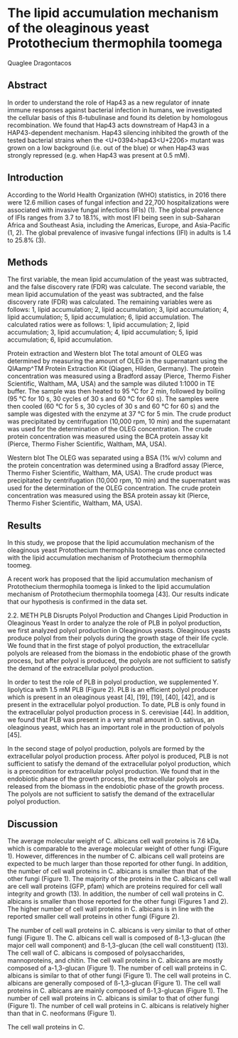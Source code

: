 # The lipid accumulation mechanism of the oleaginous yeast Protothecium thermophila toomega
Quaglee Dragontacos


## Abstract
In order to understand the role of Hap43 as a new regulator of innate immune responses against bacterial infection in humans, we investigated the cellular basis of this ß-tubulinase and found its deletion by homologous recombination. We found that Hap43 acts downstream of Hap43 in a HAP43-dependent mechanism. Hap43 silencing inhibited the growth of the tested bacterial strains when the <U+0394>hap43<U+2206> mutant was grown on a low background (i.e. out of the blue) or when Hap43 was strongly repressed (e.g. when Hap43 was present at 0.5 mM).


## Introduction
According to the World Health Organization (WHO) statistics, in 2016 there were 12.6 million cases of fungal infection and 22,700 hospitalizations were associated with invasive fungal infections (IFIs) (1). The global prevalence of IFIs ranges from 3.7 to 18.1%, with most IFI being seen in sub-Saharan Africa and Southeast Asia, including the Americas, Europe, and Asia-Pacific (1, 2). The global prevalence of invasive fungal infections (IFI) in adults is 1.4 to 25.8% (3).


## Methods
The first variable, the mean lipid accumulation of the yeast was subtracted, and the false discovery rate (FDR) was calculate. The second variable, the mean lipid accumulation of the yeast was subtracted, and the false discovery rate (FDR) was calculated. The remaining variables were as follows: 1, lipid accumulation; 2, lipid accumulation; 3, lipid accumulation; 4, lipid accumulation; 5, lipid accumulation; 6, lipid accumulation. The calculated ratios were as follows: 1, lipid accumulation; 2, lipid accumulation; 3, lipid accumulation; 4, lipid accumulation; 5, lipid accumulation; 6, lipid accumulation.

Protein extraction and Western blot
The total amount of OLEG was determined by measuring the amount of OLEG in the supernatant using the QIAamp^TM Protein Extraction Kit (Qiagen, Hilden, Germany). The protein concentration was measured using a Bradford assay (Pierce, Thermo Fisher Scientific, Waltham, MA, USA) and the sample was diluted 1:1000 in TE buffer. The sample was then heated to 95 °C for 2 min, followed by boiling (95 °C for 10 s, 30 cycles of 30 s and 60 °C for 60 s). The samples were then cooled (60 °C for 5 s, 30 cycles of 30 s and 60 °C for 60 s) and the sample was digested with the enzyme at 37 °C for 5 min. The crude product was precipitated by centrifugation (10,000 rpm, 10 min) and the supernatant was used for the determination of the OLEG concentration. The crude protein concentration was measured using the BCA protein assay kit (Pierce, Thermo Fisher Scientific, Waltham, MA, USA).

Western blot
The OLEG was separated using a BSA (1% w/v) column and the protein concentration was determined using a Bradford assay (Pierce, Thermo Fisher Scientific, Waltham, MA, USA). The crude product was precipitated by centrifugation (10,000 rpm, 10 min) and the supernatant was used for the determination of the OLEG concentration. The crude protein concentration was measured using the BSA protein assay kit (Pierce, Thermo Fisher Scientific, Waltham, MA, USA).


## Results
In this study, we propose that the lipid accumulation mechanism of the oleaginous yeast Protothecium thermophila toomega was once connected with the lipid accumulation mechanism of Protothecium thermophila toomeg.

A recent work has proposed that the lipid accumulation mechanism of Protothecium thermophila toomega is linked to the lipid accumulation mechanism of Protothecium thermophila toomega [43]. Our results indicate that our hypothesis is confirmed in the data set.

2.2. METH PLB Disrupts Polyol Production and Changes Lipid Production in Oleaginous Yeast
In order to analyze the role of PLB in polyol production, we first analyzed polyol production in Oleaginous yeasts. Oleaginous yeasts produce polyol from their polyols during the growth stage of their life cycle. We found that in the first stage of polyol production, the extracellular polyols are released from the biomass in the endobiotic phase of the growth process, but after polyol is produced, the polyols are not sufficient to satisfy the demand of the extracellular polyol production.

In order to test the role of PLB in polyol production, we supplemented Y. lipolytica with 1.5 mM PLB (Figure 2). PLB is an efficient polyol producer which is present in an oleaginous yeast [4], [19], [19], [40], [42], and is present in the extracellular polyol production. To date, PLB is only found in the extracellular polyol production process in S. cerevisiae [44]. In addition, we found that PLB was present in a very small amount in O. sativus, an oleaginous yeast, which has an important role in the production of polyols [45].

In the second stage of polyol production, polyols are formed by the extracellular polyol production process. After polyol is produced, PLB is not sufficient to satisfy the demand of the extracellular polyol production, which is a precondition for extracellular polyol production. We found that in the endobiotic phase of the growth process, the extracellular polyols are released from the biomass in the endobiotic phase of the growth process. The polyols are not sufficient to satisfy the demand of the extracellular polyol production.


## Discussion
The average molecular weight of C. albicans cell wall proteins is 7.6 kDa, which is comparable to the average molecular weight of other fungi (Figure 1). However, differences in the number of C. albicans cell wall proteins are expected to be much larger than those reported for other fungi. In addition, the number of cell wall proteins in C. albicans is smaller than that of the other fungi (Figure 1). The majority of the proteins in the C. albicans cell wall are cell wall proteins (GFP, pfam) which are proteins required for cell wall integrity and growth (13). In addition, the number of cell wall proteins in C. albicans is smaller than those reported for the other fungi (Figures 1 and 2). The higher number of cell wall proteins in C. albicans is in line with the reported smaller cell wall proteins in other fungi (Figure 2).

The number of cell wall proteins in C. albicans is very similar to that of other fungi (Figure 1). The C. albicans cell wall is composed of ß-1,3-glucan (the major cell wall component) and ß-1,3-glucan (the cell wall constituent) (13). The cell wall of C. albicans is composed of polysaccharides, mannoproteins, and chitin. The cell wall proteins in C. albicans are mostly composed of a-1,3-glucan (Figure 1). The number of cell wall proteins in C. albicans is similar to that of other fungi (Figure 1). The cell wall proteins in C. albicans are generally composed of ß-1,3-glucan (Figure 1). The cell wall proteins in C. albicans are mainly composed of ß-1,3-glucan (Figure 1). The number of cell wall proteins in C. albicans is similar to that of other fungi (Figure 1). The number of cell wall proteins in C. albicans is relatively higher than that in C. neoformans (Figure 1).

The cell wall proteins in C.
